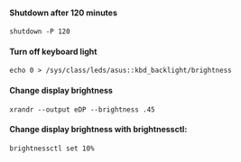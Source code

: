 
#### Shutdown after 120 minutes
```
shutdown -P 120
```

#### Turn off keyboard light
```
echo 0 > /sys/class/leds/asus::kbd_backlight/brightness
```

#### Change display brightness

```
xrandr --output eDP --brightness .45
```

#### Change display brightness with brightnessctl:
```
brightnessctl set 10%
```
